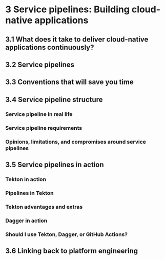 # 3 Service pipelines: Building cloud-native applications

## 3.1 What does it take to deliver cloud-native applications continuously?

## 3.2 Service pipelines

## 3.3 Conventions that will save you time

## 3.4 Service pipeline structure

### Service pipeline in real life

### Service pipeline requirements

### Opinions, limitations, and compromises around service pipelines

## 3.5 Service pipelines in action

### Tekton in action

### Pipelines in Tekton

### Tekton advantages and extras

### Dagger in action

### Should I use Tekton, Dagger, or GitHub Actions?

## 3.6 Linking back to platform engineering
